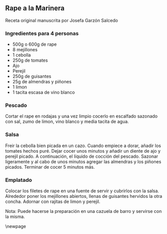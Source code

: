 ## Rape a la Marinera

Receta original manuscrita por Josefa Garzón Salcedo

### Ingredientes para 4 personas

- 500g o 600g de rape
- 8 mejillones
- 1 cebolla
- 250g de tomates
- Ajo
- Perejil
- 250g de guisantes
- 25g de almendras y piñones
- 1 limon
- 1 tacita escasa de vino blanco

### Pescado

Cortar el rape en rodajas y una vez limpio cocerlo en escalfado
sazonado con sal, zumo de limon, vino blanco y media tacita de agua.

### Salsa

Freir la cebolla bien picada en un cazo.
Cuando empiece a dorar, añadir los tomates hechos puré.
Dejar cocer unos minutos y añadir un diente de ajo y perejil picado.
A continuación, el líquido de cocción del pescado.
Sazonar ligeramente y al cabo de unos minutos agregar las almendras y los piñones picados.
Terminar de cocer 5 minutos más.

### Emplatado

Colocar los filetes de rape en una fuente de servir y cubrirlos con la salsa.
Alrededor poner los mejillones abiertos, llenas de guisantes hervidos la otra concha.
Adornar con rajitas de limon y perejil.

Nota: Puede hacerse la preparación en una cazuela de barro y servirse con la misma.


\newpage
